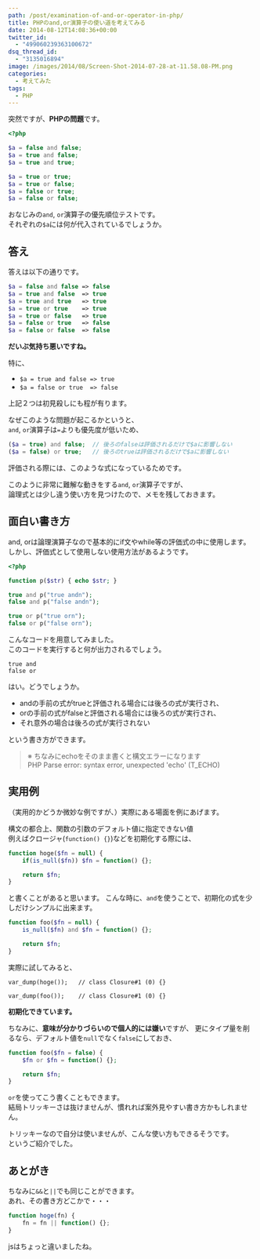 ```yaml
---
path: /post/examination-of-and-or-operator-in-php/
title: PHPのand,or演算子の使い道を考えてみる
date: 2014-08-12T14:08:36+00:00
twitter_id:
  - "499060239363100672"
dsq_thread_id:
  - "3135016894"
image: /images/2014/08/Screen-Shot-2014-07-28-at-11.58.08-PM.png
categories:
  - 考えてみた
tags:
  - PHP
---
```

突然ですが、**PHPの問題**です。

```php
<?php

$a = false and false;
$a = true and false;
$a = true and true;

$a = true or true;
$a = true or false;
$a = false or true;
$a = false or false;
```

<p>
  おなじみの<code>and</code>, <code>or</code>演算子の優先順位テストです。<br />
  それぞれの<code>$a</code>には何が代入されているでしょうか。
</p>

<!--more-->

答え
----------------------------------------

<p>
  答えは以下の通りです。
</p>

```php
$a = false and false => false
$a = true and false  => true
$a = true and true   => true
$a = true or true    => true
$a = true or false   => true
$a = false or true   => false
$a = false or false  => false
```

<p>
  <strong>だいぶ気持ち悪いですね。</strong>
</p>

<p>
  特に、
</p>

<ul>
  <li>
    <code>$a = true and false => true</code>
  </li>  
  <li>
    <code>$a = false or true  => false</code>
  </li>  
</ul>

<p>
  上記２つは初見殺しにも程が有ります。
</p>

<p>
  なぜこのような問題が起こるかというと、<br />
  <code>and</code>, <code>or</code>演算子は<code>=</code>よりも優先度が低いため、
</p>

```php
($a = true) and false;  // 後ろのfalseは評価されるだけで$aに影響しない
($a = false) or true;   // 後ろのtrueは評価されるだけで$aに影響しない
```

<p>
  評価される際には、このような式になっているためです。
</p>

<p>
  このように非常に難解な動きをする<code>and</code>, <code>or</code>演算子ですが、<br />
  論理式とは少し違う使い方を見つけたので、メモを残しておきます。
</p>

<!--more-->

面白い書き方
----------------------------------------

<p>
  and, orは論理演算子なので基本的にif文やwhile等の評価式の中に使用します。<br />
  しかし、評価式として使用しない使用方法があるようです。
</p>

```php
<?php

function p($str) { echo $str; }

true and p("true andn");
false and p("false andn");

true or p("true orn");
false or p("false orn");
```

<p>
  こんなコードを用意してみました。<br />
  このコードを実行すると何が出力されるでしょう。
</p>

```
true and
false or
```

<p>
  はい。どうでしょうか。
</p>

<ul>
  <li>
    andの手前の式がtrueと評価される場合には後ろの式が実行され、
  </li>  
  <li>
    orの手前の式がfalseと評価される場合には後ろの式が実行され、
  </li>  
  <li>
    それ意外の場合は後ろの式が実行されない
  </li>  
</ul>

<p>
  という書き方ができます。
</p>

<blockquote>
  <p>
    ※ ちなみにechoをそのまま書くと構文エラーになります<br />
      PHP Parse error:  syntax error, unexpected 'echo' (T_ECHO)
  </p>  
</blockquote>

実用例
----------------------------------------

<p>
  （実用的かどうか微妙な例ですが、）実際にある場面を例にあげます。
</p>

<p>
  構文の都合上、関数の引数のデフォルト値に指定できない値<br />
  例えばクロージャ(<code>function() {}</code>)などを初期化する際には、
</p>

```php
function hoge($fn = null) {
    if(is_null($fn)) $fn = function() {};

    return $fn;
}
```

<p>
  と書くことがあると思います。
  こんな時に、<code>and</code>を使うことで、初期化の式を少しだけシンプルに出来ます。
</p>

```php
function foo($fn = null) {
    is_null($fn) and $fn = function() {};

    return $fn;
}
```

<p>
  実際に試してみると、
</p>

```
var_dump(hoge());   // class Closure#1 (0) {}

var_dump(foo());    // class Closure#1 (0) {}
```

<p>
  <strong>初期化できています。</strong>
</p>

<p>
  ちなみに、<strong>意味が分かりづらいので個人的には嫌い</strong>ですが、
  更にタイプ量を削るなら、デフォルト値を<code>null</code>でなく<code>false</code>にしておき、
</p>

```php
function foo($fn = false) {
    $fn or $fn = function() {};

    return $fn;
}
```

<p>
  <code>or</code>を使ってこう書くこともできます。<br />
  結局トリッキーさは抜けませんが、慣れれば案外見やすい書き方かもしれません。
</p>

<p>
  トリッキーなので自分は使いませんが、こんな使い方もできるそうです。<br />
  というご紹介でした。
</p>

あとがき
----------------------------------------

<p>
  ちなみに<code>&&</code>と<code>||</code>でも同じことができます。<br />
  あれ、その書き方どこかで・・・
</p>

```javascript
function hoge(fn) {
    fn = fn || function() {};
}
```

<p>
  jsはちょっと違いましたね。
</p>

<div style="font-size:0px;height:0px;line-height:0px;margin:0;padding:0;clear:both">  
</div>
